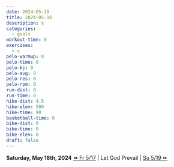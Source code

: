 ```yaml
---
date: 2024-05-18
title: 2024-05-18
description: x
categories:
  - goals
workout-time: 0
exercises:
  - x
pelo-warmup: 0
pelo-time: 0
pelo-kj: 0
pelo-avg: 0
pelo-res: 0
pelo-rpm: 0
run-dist: 0
run-time: 0
hike-dist: 4.5
hike-elev: 500
hike-time: 90
basketball-time: 0
bike-dist: 0
bike-time: 0
bike-elev: 0
draft: false
---
```

**Saturday, May 18th, 2024**
[⏪ Fr 5/17](goals/2024-05-17) | Let God Prevail | [Su 5/19 ⏩](goals/2024-05-19)


